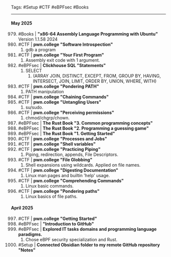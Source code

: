  Tags: #Setup #CTF #eBPFsec #Books

---
 #### **May 2025**
 979. #Books | **"x86-64 Assembly Language Programming with Ubuntu"** Version 1.1.58 2024
 980. #CTF | **pwn.college "Software Introspection"**
      1. gdb a program
 981. #CTF | **pwn.college "Your First Program"**
      1. Assembly exit code with 1 argument.
 982. #eBPFsec | **Clickhouse SQL "Statements"**
      1. SELECT
         1. (ARRAY JOIN, DISTINCT, EXCEPT, FROM, GROUP BY, HAVING, INTERSECT, JOIN, LIMIT, ORDER BY, UNION, WHERE, WITH)
 983. #CTF | **pwn.college "Pondering PATH"**
      1. PATH manipulation
 984. #CTF | **pwn.college "Chaining Commands"**
 985. #CTF | **pwn.college "Untangling Users"**
      1. su/sudo.
 986. #CTF | **pwn.college "Perceiving permissions"**
      1. chmod/chgrp/chown.
 987. #eBPFsec | **The Rust Book "3. Common programming concepts"**
 988. #eBPFsec | **The Rust Book "2. Programming a guessing game"**
 989. #eBPFsec | **The Rust Book "1. Getting Started"**
 990. #CTF | **pwn.college "Processes and Jobs"**
 991. #CTF | **pwn.college "Shell variables"**
 992. #CTF | **pwn.college "Practicing Piping"**
      1. Piping, redirection, appends, File Descriptors.
 993. #CTF |  **pwn.college "File Globbing"**
      1. Shell expansions using wildcards. Applied on file names.
994. #CTF |  **pwn.college "Digesting Documentation"**
     1. Linux man pages and builtin 'help' usage.
995. #CTF |  **pwn.college "Comprehending Commands"**
     1. Linux basic commands.
996. #CTF |  **pwn.college "Pondering paths"**
     1. Linux basics of file paths.

 #### **April 2025**
997. #CTF | **pwn.college "Getting Started"**
998. #eBPFsec  | **"Introduction to GitHub"**
999. #eBPFsec | **Explored IT tasks domains and programming language paradigms.**
     1. Chose eBPF security specialization and Rust.
1000. #Setup | **Connected Obsidian folder to my remote GitHub repository "Notes"**